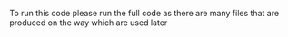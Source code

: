 To run this code please run the full code as there are many files that are produced on the way which are used later
